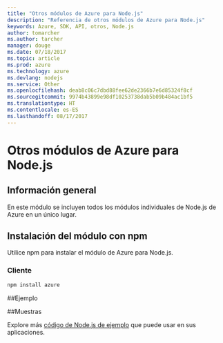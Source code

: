 ```yaml
---
title: "Otros módulos de Azure para Node.js"
description: "Referencia de otros módulos de Azure para Node.js"
keywords: Azure, SDK, API, otros, Node.js
author: tomarcher
ms.author: tarcher
manager: douge
ms.date: 07/18/2017
ms.topic: article
ms.prod: azure
ms.technology: azure
ms.devlang: nodejs
ms.service: Other
ms.openlocfilehash: deab8c06c7dbd88fee62de2366b7e6d85324f8cf
ms.sourcegitcommit: 9974b43899e98df10253738dab5b09b484ac1bf5
ms.translationtype: HT
ms.contentlocale: es-ES
ms.lasthandoff: 08/17/2017
---
```

# <a name="azure-other-modules-for-nodejs"></a>Otros módulos de Azure para Node.js

## <a name="overview"></a>Información general

En este módulo se incluyen todos los módulos individuales de Node.js de Azure en un único lugar.

## <a name="install-the-module-with-npm"></a>Instalación del módulo con npm

Utilice npm para instalar el módulo de Azure para Node.js.

### <a name="client"></a>Cliente

```bash
npm install azure
```

##<a name="example"></a>Ejemplo

##<a name="samples"></a>Muestras

Explore más [código de Node.js de ejemplo](https://azure.microsoft.com/resources/samples/?platform=nodejs) que puede usar en sus aplicaciones.